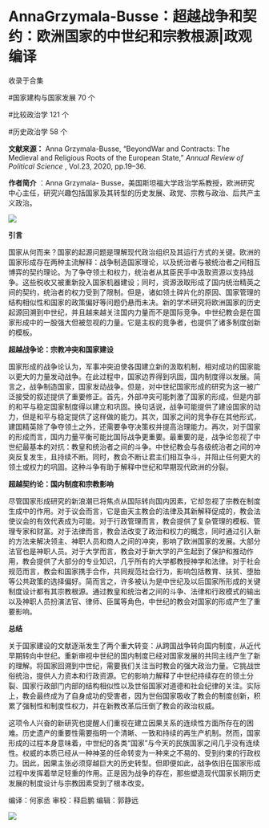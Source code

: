 # AnnaGrzymala-Busse：超越战争和契约：欧洲国家的中世纪和宗教根源|政观编译


收录于合集

#国家建构与国家发展 70 个

#比较政治学 121 个

#历史政治学 58 个

**文献来源：** Anna Grzymala-Busse, “BeyondWar and Contracts: The Medieval and
Religious Roots of the European State,” _Annual Review of Political Science_ ,
Vol.23, 2020, pp.19–36.

  

 **作者简介** ：Anna Grzymala-
Busse，美国斯坦福大学政治学系教授，欧洲研究中心主任，研究兴趣包括国家及其转型的历史发展、政党、宗教与政治、后共产主义政治。

  

![](/images/148/2.png)

  

  

  

 **引言**  

  

国家从何而来？国家的起源问题是理解现代政治组织及其运行方式的关键。欧洲的国家形成存在两种主流解释：战争制造国家理论，以及统治者与被统治者之间相互博弈的契约理论。为了争夺领土和权力，统治者从其臣民手中汲取资源以支持战争。这些税收又被重新投入国家机器建设；同时，资源汲取形成了国内统治精英之间的契约，统治者的权力受到了限制。但是，诸如领土碎片化的原因、国家管理的结构相似性和国家的政策偏好等问题仍悬而未决。新的学术研究将欧洲国家的历史起源回溯到中世纪，并且越来越关注国内力量而不是国际竞争。中世纪教会是在国家形成中的一股强大但被忽视的力量。它是主权的竞争者，也提供了诸多制度创新的模板。

  

 **超越战争论：宗教冲突和国家建设**

  

国家形成的战争论认为，军事冲突迫使各国建立新的汲取机制，相对成功的国家能以更大的力量发动战争。在此过程中，国家边界得到巩固，国内制度得以发展。简言之，战争制造国家，国家发动战争。但是，对中世纪国家形成的研究为这一被广泛接受的叙述提供了重要修正。首先，外部冲突可能刺激了国家的形成，但是内部的和平与稳定国家制度得以建立和巩固。换句话说，战争可能提供了建设国家的动力，但是和平与稳定提供了这样做的能力。其次，国家之间的竞争存在其他形式，建国精英除了争夺领土之外，还需要争夺决策权并提高治理能力。再次，对于国家的形成而言，国内力量平衡可能比国际战争更重要。最重要的是，战争论忽视了中世纪最基本的对抗：教皇和统治者之间的斗争。中世纪教会与各级统治者之间的冲突反复发生，且持续不断。同时，教会不断让君主们相互争斗，并阻止任何更大的领土或权力的巩固。这种斗争有助于解释中世纪和早期现代欧洲的分裂。

  

 **超越契约论：国内制度和宗教影响**  

  

尽管国家形成研究的新浪潮已将焦点从国际转向国内因素，它却忽视了宗教在制度生成中的作用。对于议会而言，它是由天主教会的法律及其新解释促成的，教会法使议会的有效代表成为可能。对于行政管理而言，教会提供了复杂管理的模板、管理专家和财富。对于法律而言，教会法改变了政治和权力的概念，同时通过引入新的方法来解决领主、神职人员和商人之间的冲突，影响了欧洲国家的发展。大部分法官也是神职人员。对于大学而言，教会对于新大学的产生起到了保护和推动作用，教会提供了大部分的专业知识，几乎所有的大学都教授神学和法律。对于社会规范而言，教会和国家携手合作，共同规范社会行为，影响包括教育、扶贫、堕胎等公共政策的选择偏好。简而言之，许多被认为是中世纪及以后国家所形成的关键制度设计都有其宗教根源。通过教皇和统治者之间的斗争、法律和行政模式的输出以及神职人员扮演法官、律师、臣属等角色，中世纪的教会对国家的形成产生了重要影响。

  

 **总结**

  

关于国家建设的文献逐渐发生了两个重大转变：从跨国战争转向国内制度，从近代早期转向中世纪。重新审视中世纪的国内制度已经对国家发展的共同主线产生了新的理解。将国家回溯到中世纪，需要我们关注当时教会的强大政治力量。它挑战世俗统治，提供人力资本和行政资源。它的影响力解释了中世纪持续存在的领土分裂、国家行政部门内部的结构相似性以及世俗国家对道德和社会纪律的关注。实际上，教会最终成为了自身成功的受害者，因为世俗国家吸收了教会的制度创新，积累了强制性和制度性权力，并在新教改革后压倒了教会的政治权威。

  

这项令人兴奋的新研究也提醒人们重视在建立因果关系的连续性方面所存在的困难。历史遗产的重要性需要指明一个清晰、一致和持续的再生产机制。然而，国家形成的过程本身意味着，中世纪的各类“国家”与今天的民族国家之间几乎没有连续性。权威的本质已经从一种神圣的任命转变为一种来之不易的、受到约束的行政权力。因此，因果主张必须穿越巨大的历史转型。但即便如此，战争依旧在国家形成过程中发挥着举足轻重的作用。正是因为战争的存在，那些塑造现代国家长期历史发展的制度设计与宗教因素受到了根本改变。

  

编译：何家丞 审校：释启鹏 编辑：郭静远

  

![](/images/148/3.jpeg)

  

